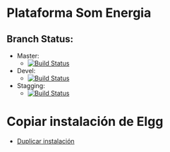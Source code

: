 # Plataforma Som Energia
## Branch Status:  
- Master:
  + [![Build Status](https://travis-ci.org/Som-Energia/plataforma.svg?branch=master)](https://travis-ci.org/Som-Energia/plataforma)
- Devel: 
  + [![Build Status](https://travis-ci.org/Som-Energia/plataforma.svg?branch=devel)](https://travis-ci.org/Som-Energia/plataforma)
- Stagging:
  + [![Build Status](https://travis-ci.org/Som-Energia/plataforma.svg?branch=stagging)](https://travis-ci.org/Som-Energia/plataforma)
  
# Copiar instalación de Elgg
- [Duplicar instalación](http://learn.elgg.org/es/1.9/admin/duplicate-installation.html)
